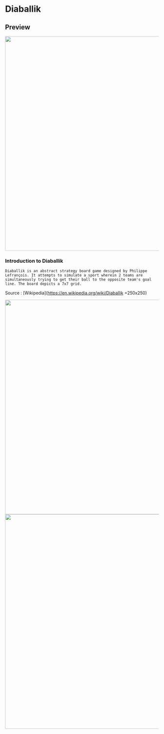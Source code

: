 # Diaballik

## Preview
<img src="https://i.imgur.com/Bjuoo3i.png" width="700">

### Introduction to Diaballik
```Diaballik is an abstract strategy board game designed by Philippe Lefrançois. It attempts to simulate a sport wherein 2 teams are simultaneously trying to get their ball to the opposite team's goal line. The board depicts a 7x7 grid. ```

Source : [Wikipedia](https://en.wikipedia.org/wiki/Diaballik =250x250)

<img src="https://i.imgur.com/VgthpRo.jpg" width="700">

<img src="https://i.imgur.com/YDHiilU.png" width="700">

